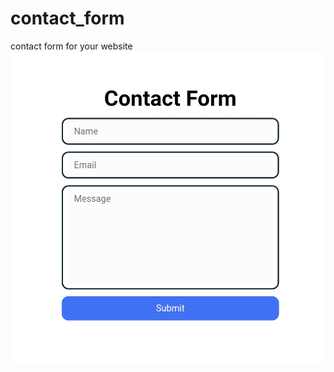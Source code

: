 # contact_form
contact form for your website 
![screen of output](contact_form/Screenshot_2023-05-08-20-41-22-13.jpg)
